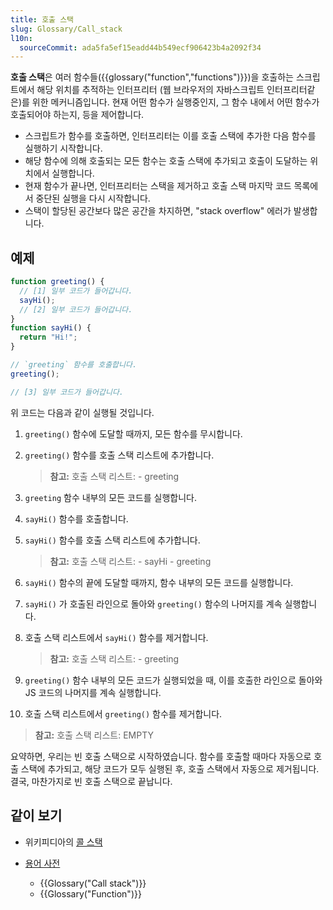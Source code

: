 ```yaml
---
title: 호출 스택
slug: Glossary/Call_stack
l10n:
  sourceCommit: ada5fa5ef15eadd44b549ecf906423b4a2092f34
---
```


**호출 스택**은 여러 함수들({{glossary("function","functions")}})을 호출하는 스크립트에서 해당 위치를 추적하는 인터프리터 (웹 브라우저의 자바스크립트 인터프리터같은)를 위한 메커니즘입니다. 현재 어떤 함수가 실행중인지, 그 함수 내에서 어떤 함수가 호출되어야 하는지, 등을 제어합니다.

- 스크립트가 함수를 호출하면, 인터프리터는 이를 호출 스택에 추가한 다음 함수를 실행하기 시작합니다.
- 해당 함수에 의해 호출되는 모든 함수는 호출 스택에 추가되고 호출이 도달하는 위치에서 실행합니다.
- 현재 함수가 끝나면, 인터프리터는 스택을 제거하고 호출 스택 마지막 코드 목록에서 중단된 실행을 다시 시작합니다.
- 스택이 할당된 공간보다 많은 공간을 차지하면, "stack overflow" 에러가 발생합니다.

## 예제

```js
function greeting() {
  // [1] 일부 코드가 들어갑니다.
  sayHi();
  // [2] 일부 코드가 들어갑니다.
}
function sayHi() {
  return "Hi!";
}

// `greeting` 함수를 호출합니다.
greeting();

// [3] 일부 코드가 들어갑니다.
```

위 코드는 다음과 같이 실행될 것입니다.

1. `greeting()` 함수에 도달할 때까지, 모든 함수를 무시합니다.
2. `greeting()` 함수를 호출 스택 리스트에 추가합니다.

   > **참고:** 호출 스택 리스트:
   > \- greeting

3. `greeting` 함수 내부의 모든 코드를 실행합니다.
4. `sayHi()` 함수를 호출합니다.
5. `sayHi()` 함수를 호출 스택 리스트에 추가합니다.

   > **참고:** 호출 스택 리스트:
   > \- sayHi
   > \- greeting

6. `sayHi()` 함수의 끝에 도달할 때까지, 함수 내부의 모든 코드를 실행합니다.
7. `sayHi()` 가 호출된 라인으로 돌아와 `greeting()` 함수의 나머지를 계속 실행합니다.
8. 호출 스택 리스트에서 `sayHi()` 함수를 제거합니다.

   > **참고:** 호출 스택 리스트:
   > \- greeting

9. `greeting()` 함수 내부의 모든 코드가 실행되었을 때, 이를 호출한 라인으로 돌아와 JS 코드의 나머지를 계속 실행합니다.
10. 호출 스택 리스트에서 `greeting()` 함수를 제거합니다.

> **참고:** 호출 스택 리스트:
> EMPTY

요약하면, 우리는 빈 호출 스택으로 시작하였습니다. 함수를 호출할 때마다 자동으로 호출 스택에 추가되고, 해당 코드가 모두 실행된 후, 호출 스택에서 자동으로 제거됩니다. 결국, 마찬가지로 빈 호출 스택으로 끝납니다.

## 같이 보기

- 위키피디아의 [콜 스택](https://ko.wikipedia.org/wiki/%EC%BD%9C_%EC%8A%A4%ED%83%9D)
- [용어 사전](/ko/docs/Glossary)

  - {{Glossary("Call stack")}}
  - {{Glossary("Function")}}

